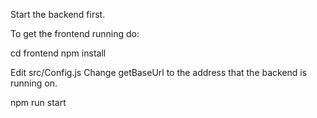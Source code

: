 Start the backend first.

To get the frontend running do:

cd frontend
npm install

Edit src/Config.js
Change getBaseUrl to the address that the backend is running on.

npm run start
